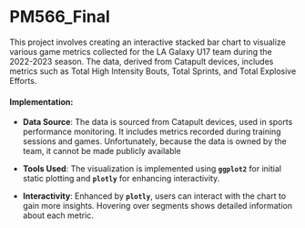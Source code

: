 # PM566_Final

This project involves creating an interactive stacked bar chart to visualize various game metrics collected for the LA Galaxy U17 team during the 2022-2023 season. The data, derived from Catapult devices, includes metrics such as Total High Intensity Bouts, Total Sprints, and Total Explosive Efforts.

#### Implementation:

-   **Data Source**: The data is sourced from Catapult devices, used in sports performance monitoring. It includes metrics recorded during training sessions and games. Unfortunately, because the data is owned by the team, it cannot be made publicly available

-   **Tools Used**: The visualization is implemented using **`ggplot2`** for initial static plotting and **`plotly`** for enhancing interactivity.

-   **Interactivity**: Enhanced by **`plotly`**, users can interact with the chart to gain more insights. Hovering over segments shows detailed information about each metric.
